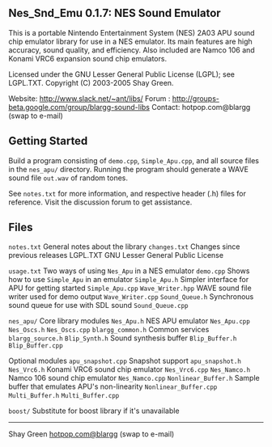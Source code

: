 ## Nes_Snd_Emu 0.1.7: NES Sound Emulator

This is a portable Nintendo Entertainment System (NES) 2A03 APU sound chip
emulator library for use in a NES emulator. Its main features are high
accuracy, sound quality, and efficiency. Also included are Namco 106 and Konami
VRC6 expansion sound chip emulators.

Licensed under the GNU Lesser General Public License (LGPL); see LGPL.TXT.
Copyright (C) 2003-2005 Shay Green.

Website: <http://www.slack.net/~ant/libs/>
Forum : <http://groups-beta.google.com/group/blargg-sound-libs>
Contact: hotpop.com@blargg (swap to e-mail)

## Getting Started

Build a program consisting of `demo.cpp`, `Simple_Apu.cpp`, and all source files in
the `nes_apu/` directory. Running the program should generate a WAVE sound file
`out.wav` of random tones.

See `notes.txt` for more information, and respective header (.h) files for
reference. Visit the discussion forum to get assistance.

## Files

`notes.txt` General notes about the library
`changes.txt` Changes since previous releases
LGPL.TXT GNU Lesser General Public License

`usage.txt` Two ways of using `Nes_Apu` in a NES emulator
`demo.cpp` Shows how to use `Simple_Apu` in an emulator
`Simple_Apu.h` Simpler interface for APU for getting started
`Simple_Apu.cpp`
`Wave_Writer.hpp` WAVE sound file writer used for demo output
`Wave_Writer.cpp`
`Sound_Queue.h` Synchronous sound queue for use with SDL sound
`Sound_Queue.cpp`

`nes_apu/` Core library modules
`Nes_Apu.h` NES APU emulator
`Nes_Apu.cpp`
`Nes_Oscs.h`
`Nes_Oscs.cpp`
`blargg_common.h` Common services
`blargg_source.h`
`Blip_Synth.h` Sound synthesis buffer
`Blip_Buffer.h`
`Blip_Buffer.cpp`

Optional modules
`apu_snapshot.cpp` Snapshot support
`apu_snapshot.h`
`Nes_Vrc6.h` Konami VRC6 sound chip emulator
`Nes_Vrc6.cpp`
`Nes_Namco.h` Namco 106 sound chip emulator
`Nes_Namco.cpp`
`Nonlinear_Buffer.h` Sample buffer that emulates APU's non-linearity
`Nonlinear_Buffer.cpp`
`Multi_Buffer.h`
`Multi_Buffer.cpp`

`boost/` Substitute for boost library if it's unavailable

---

Shay Green <hotpop.com@blargg> (swap to e-mail)
